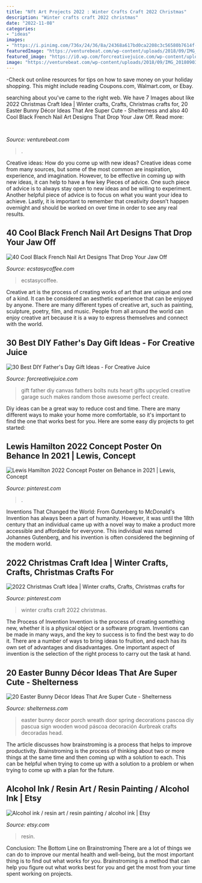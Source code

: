 ```yaml
---
title: "Nft Art Projects 2022 : Winter Crafts Craft 2022 Christmas"
description: "Winter crafts craft 2022 christmas"
date: "2022-11-08"
categories:
- "ideas"
images:
- "https://i.pinimg.com/736x/24/36/8a/24368a617bd0ca2208c3c56580b7614f--cardinals.jpg"
featuredImage: "https://venturebeat.com/wp-content/uploads/2018/09/IMG_20180903_102707-1.jpg?w=757"
featured_image: "https://i0.wp.com/forcreativejuice.com/wp-content/uploads/2016/05/diy-fathers-day-gifts/20-diy-fathers-day-gift-ideas.jpg?w=600"
image: "https://venturebeat.com/wp-content/uploads/2018/09/IMG_20180903_102707-1.jpg?w=757"
---
```



-Check out online resources for tips on how to save money on your holiday shopping. This might include reading Coupons.com, Walmart.com, or Ebay.

	

		
searching about  you've came to the right web. We have 7 Images about  like 2022 Christmas Craft Idea | Winter crafts, Crafts, Christmas crafts for, 20 Easter Bunny Décor Ideas That Are Super Cute - Shelterness and also 40 Cool Black French Nail Art Designs That Drop Your Jaw Off. Read more:
		
    
## 

<img loading=lazy src="https://venturebeat.com/wp-content/uploads/2018/09/IMG_20180903_102707-1.jpg?w=757" onerror="this.onerror=null;this.src='https://tse3.mm.bing.net/th?id=OIP.Dnhhdm2edEw4m6F1HTB_ZgHaF3&amp;pid=15.1';" alt="">

_Source: venturebeat.com_

>. 

	

Creative ideas: How do you come up with new ideas?
Creative ideas come from many sources, but some of the most common are inspiration, experience, and imagination. However, to be effective in coming up with new ideas, it can help to have a few key Pieces of advice. One such piece of advice is to always stay open to new ideas and be willing to experiment. Another helpful piece of advice is to focus on what you want your idea to achieve. Lastly, it is important to remember that creativity doesn’t happen overnight and should be worked on over time in order to see any real results.

    
## 40 Cool Black French Nail Art Designs That Drop Your Jaw Off

<img loading=lazy src="https://i1.wp.com/www.ecstasycoffee.com/wp-content/uploads/2017/03/Black-French-Tip-Nail-Designs31.jpg?resize=625%2C468" onerror="this.onerror=null;this.src='https://tse1.mm.bing.net/th?id=OIP.358WuDrqGdDCRy3SFAAubwHaFi&amp;pid=15.1';" alt="40 Cool Black French Nail Art Designs That Drop Your Jaw Off">

_Source: ecstasycoffee.com_

>ecstasycoffee. 

	

Creative art is the process of creating works of art that are unique and one of a kind. It can be considered an aesthetic experience that can be enjoyed by anyone. There are many different types of creative art, such as painting, sculpture, poetry, film, and music. People from all around the world can enjoy creative art because it is a way to express themselves and connect with the world.

    
## 30 Best DIY Father&#039;s Day Gift Ideas - For Creative Juice

<img loading=lazy src="https://i0.wp.com/forcreativejuice.com/wp-content/uploads/2016/05/diy-fathers-day-gifts/20-diy-fathers-day-gift-ideas.jpg?w=600" onerror="this.onerror=null;this.src='https://tse3.mm.bing.net/th?id=OIP.S8y5y3wFXz7XqQpfmW6VSAHaSK&amp;pid=15.1';" alt="30 Best DIY Father&#039;s Day Gift Ideas - For Creative Juice">

_Source: forcreativejuice.com_

>gift father diy canvas fathers bolts nuts heart gifts upcycled creative garage such makes random those awesome perfect create. 

	

Diy ideas can be a great way to reduce cost and time. There are many different ways to make your home more comfortable, so it's important to find the one that works best for you. Here are some easy diy projects to get started: 

    
## Lewis Hamilton 2022 Concept Poster On Behance In 2021 | Lewis, Concept

<img loading=lazy src="https://i.pinimg.com/736x/bc/7d/43/bc7d438885a6954bd715929371557eb6.jpg" onerror="this.onerror=null;this.src='https://tse4.mm.bing.net/th?id=OIP.pPLF2S0R_C6WItW2MlqhlgHaJh&amp;pid=15.1';" alt="Lewis Hamilton 2022 Concept Poster on Behance in 2021 | Lewis, Concept">

_Source: pinterest.com_

>. 

	

Inventions That Changed the World: From Gutenberg to McDonald's
Invention has always been a part of humanity. However, it was until the 18th century that an individual came up with a novel way to make a product more accessible and affordable for everyone. This individual was named Johannes Gutenberg, and his invention is often considered the beginning of the modern world.

    
## 2022 Christmas Craft Idea | Winter Crafts, Crafts, Christmas Crafts For

<img loading=lazy src="https://i.pinimg.com/736x/24/36/8a/24368a617bd0ca2208c3c56580b7614f--cardinals.jpg" onerror="this.onerror=null;this.src='https://tse3.mm.bing.net/th?id=OIP.6tQSzAz-vIc7oWRaKx4CwADaEe&amp;pid=15.1';" alt="2022 Christmas Craft Idea | Winter crafts, Crafts, Christmas crafts for">

_Source: pinterest.com_

>winter crafts craft 2022 christmas. 

	

The Process of Invention
Invention is the process of creating something new, whether it is a physical object or a software program. Inventions can be made in many ways, and the key to success is to find the best way to do it. There are a number of ways to bring ideas to fruition, and each has its own set of advantages and disadvantages. One important aspect of invention is the selection of the right process to carry out the task at hand.

    
## 20 Easter Bunny Décor Ideas That Are Super Cute - Shelterness

<img loading=lazy src="https://i.shelterness.com/2017/03/16-a-polka-dot-bunny-sign-with-a-large-bow-of-burlap-and-colorful-ribbon.jpg" onerror="this.onerror=null;this.src='https://tse4.mm.bing.net/th?id=OIP.Wj79nkQTwtI1wwb2A_7qdQHaLI&amp;pid=15.1';" alt="20 Easter Bunny Décor Ideas That Are Super Cute - Shelterness">

_Source: shelterness.com_

>easter bunny decor porch wreath door spring decorations pascoa diy pascua sign wooden wood páscoa decoración 4urbreak crafts decoradas head. 

	

The article discusses how brainstroming is a process that helps to improve productivity. Brainstroming is the process of thinking about two or more things at the same time and then coming up with a solution to each. This can be helpful when trying to come up with a solution to a problem or when trying to come up with a plan for the future.

    
## Alcohol Ink / Resin Art / Resin Painting / Alcohol Ink | Etsy

<img loading=lazy src="https://i.etsystatic.com/19656455/r/il/1b06ac/2104868707/il_794xN.2104868707_fa40.jpg" onerror="this.onerror=null;this.src='https://tse4.mm.bing.net/th?id=OIP.oTDqPSgLUxqAn7YS9dwrDgHaJ4&amp;pid=15.1';" alt="Alcohol ink / resin art / resin painting / alcohol ink | Etsy">

_Source: etsy.com_

>resin. 

	

Conclusion: The Bottom Line on Brainstroming
There are a lot of things we can do to improve our mental health and well-being, but the most important thing is to find out what works for you. Brainstroming is a method that can help you figure out what works best for you and get the most from your time spent working on projects.

